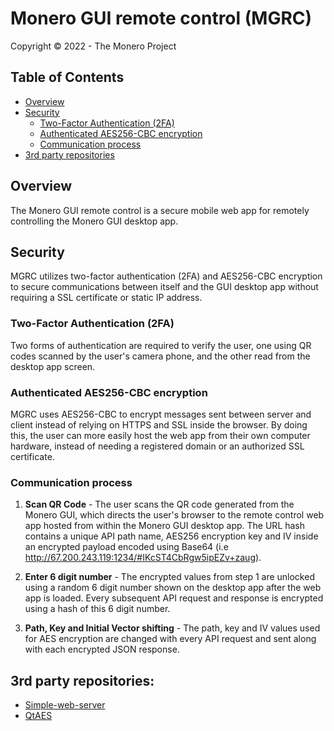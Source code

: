 # Monero GUI remote control (MGRC)

Copyright &copy; 2022 - The Monero Project

## Table of Contents

  - [Overview](#overview)
  - [Security](#security)
    - [Two-Factor Authentication (2FA)](#two-factor-authentication-2fa)
    - [Authenticated AES256-CBC encryption](#authenticated-aes256-cbc-encryption)
    - [Communication process](#communication-is-secured-using-the-following-process)
  - [3rd party repositories](#3rd-party-repositories)

## Overview
The Monero GUI remote control is a secure mobile web app for remotely controlling the Monero GUI desktop app. 

## Security

MGRC utilizes two-factor authentication (2FA) and AES256-CBC encryption to secure communications between itself and the GUI desktop app without requiring a SSL certificate or static IP address.

### Two-Factor Authentication (2FA)

Two forms of authentication are required to verify the user, one using QR codes scanned by the user's camera phone, and the other read from the desktop app screen.

### Authenticated AES256-CBC encryption

MGRC uses AES256-CBC to encrypt messages sent between server and client instead of relying on HTTPS and SSL inside the browser. By doing this, the user can more easily host the web app from their own computer hardware, instead of needing a registered domain or an authorized SSL certificate.

### Communication process

1. **Scan QR Code** - The user scans the QR code generated from the Monero GUI, which directs the user's browser to the remote control web app hosted from within the Monero GUI desktop app. The URL hash contains a unique API path name, AES256 encryption key and IV inside an encrypted payload encoded using Base64 (i.e http://67.200.243.119:1234/#IKcST4CbRgw5ipEZv+zaug).

2. **Enter 6 digit number** - The encrypted values from step 1 are unlocked using a random 6 digit number shown on the desktop app after the web app is loaded. Every subsequent API request and response is encrypted using a hash of this 6 digit number.

3. **Path, Key and Initial Vector shifting** - The path, key and IV values used for AES encryption are changed with every API request and sent along with each encrypted JSON response.

## 3rd party repositories:
* [Simple-web-server](https://gitlab.com/eidheim/Simple-Web-Server)
* [QtAES](https://github.com/bricke/Qt-AES)
